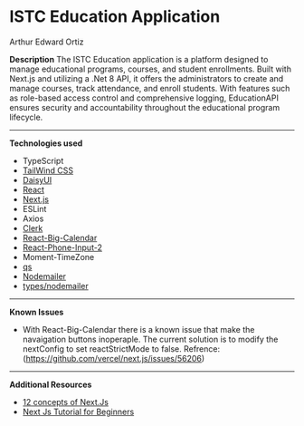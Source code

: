 # ISTC Education Application 

Arthur Edward Ortiz


**Description**
The ISTC Education application is a platform designed to manage educational programs, courses, and student enrollments. Built with Next.js and utilizing a .Net 8 API, it offers the administrators to create and manage courses, track attendance, and enroll students. With features such as role-based access control and comprehensive logging, EducationAPI ensures security and accountability throughout the educational program lifecycle. 

***

**Technologies used**
- TypeScript
- [TailWind CSS](https://v2.tailwindcss.com/docs)
- [DaisyUI](https://daisyui.com/)
- [React](https://react.dev/)
- [Next.js](https://nextjs.org/docs)
- ESLint
- Axios
- [Clerk](https://clerk.com/docs)
- [React-Big-Calendar](https://www.npmjs.com/package/react-big-calendar)
- [React-Phone-Input-2](https://www.npmjs.com/package/react-phone-input-2)
- Moment-TimeZone
- [qs](https://www.npmjs.com/package/qs)
- [Nodemailer](https://nodemailer.com/)
- [types/nodemailer](https://www.npmjs.com/package/@types/nodemailer)

***

**Known Issues**
- With React-Big-Calendar there is a known issue that make the navaigation buttons inoperaple. The current solution is to modify the nextConfig to set reactStrictMode to false. Refrence: (https://github.com/vercel/next.js/issues/56206)

***

**Additional Resources**
- [12 concepts of Next.Js](https://www.youtube.com/watch?v=vwSlYG7hFk0)
- [Next Js Tutorial for Beginners](https://www.youtube.com/watch?v=ZVnjOPwW4ZA)
